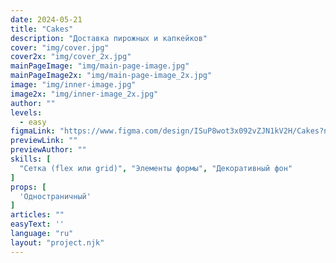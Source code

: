 ```yaml
---
date: 2024-05-21
title: "Cakes"
description: "Доставка пирожных и капкейков"
cover: "img/cover.jpg"
cover2x: "img/cover_2x.jpg"
mainPageImage: "img/main-page-image.jpg"
mainPageImage2x: "img/main-page-image_2x.jpg"
image: "img/inner-image.jpg"
image2x: "img/inner-image_2x.jpg"
author: ""
levels:
  - easy
figmaLink: "https://www.figma.com/design/ISuP8wot3x092vZJN1kV2H/Cakes?node-id=0%3A1&t=ZPYgwCgwxcnaBZ15-1"
previewLink: ""
previewAuthor: ""
skills: [
  "Сетка (flex или grid)", "Элементы формы", "Декоративный фон"
]
props: [
  'Одностраничный'
]
articles: ""
easyText: ''
language: "ru"
layout: "project.njk"
---
```

